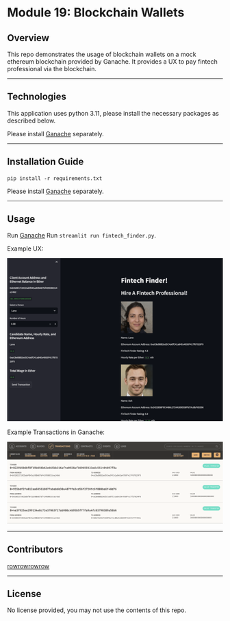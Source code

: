 # Module 19: Blockchain Wallets

## Overview

This repo demonstrates the usage of blockchain wallets on a mock ethereum blockchain provided by Ganache. It provides a UX to pay fintech professional via the blockchain.

---

## Technologies

This application uses python 3.11, please install the necessary packages as described below.

Please install [Ganache](https://trufflesuite.com/ganache/) separately.

---

## Installation Guide

```
pip install -r requirements.txt
```

Please install [Ganache](https://trufflesuite.com/ganache/) separately.

---

## Usage

Run [Ganache](https://trufflesuite.com/ganache/)
Run `streamlit run fintech_finder.py`.


Example UX:

![image](ux.png?raw=true "ux.png") 

Example Transactions in Ganache:

![image](transactions.png?raw=true "transactions.png") 

---

## Contributors

[rowrowrowrow](https://github.com/rowrowrowrow)

---

## License

No license provided, you may not use the contents of this repo.
